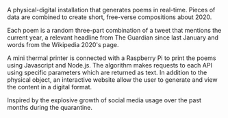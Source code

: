 A physical-digital installation that generates poems in real-time. Pieces of data are combined to create short, free-verse compositions about 2020. 

Each poem is a random three-part combination of a tweet that mentions the current year, a relevant headline from The Guardian since last January and words from the Wikipedia 2020's page.

A mini thermal printer is connected with a Raspberry Pi to print the poems using Javascript and Node.js. The algorithm makes requests to each API using specific parameters which are returned as text. In addition to the physical object, an interactive website allow the user to generate and view the content in a digital format.

Inspired by the explosive growth of social media usage over the past months during the quarantine.